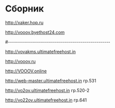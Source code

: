 # Сборник



http://xaker.hop.ru

http://vooov.byethost24.com

#---------------------------------------------------


http://vovakms.ultimatefreehost.in

http://vooov.ru

http://VOOOV.online

http://web-master.ultimatefreehost.in       гр.531

http://vo2ov.ultimatefreehost.in            гр.520-2

http://vo22ov.ultimatefreehost.in           гр.641





